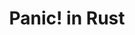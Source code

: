 ---
id: panic
title: Panic! in Rust
sidebar_label: Panic! in Rust
description: Discover what panic! in Rust is, and when you should panic.
---